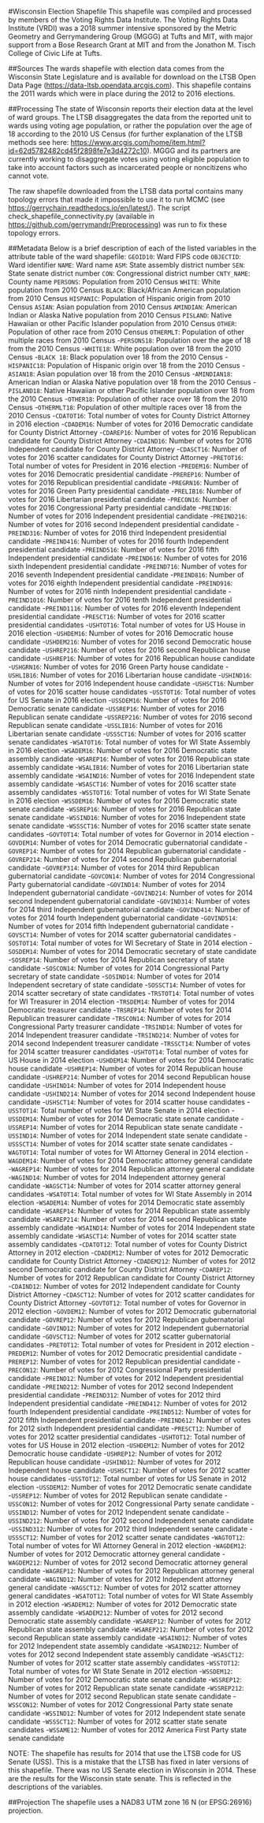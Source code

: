 #Wisconsin Election Shapefile
This shapefile was compiled and processed by members of the Voting Rights Data Institute. The Voting Rights Data Institute (VRDI) was a 2018 summer intensive sponsored by the Metric Geometry and Gerrymandering Group (MGGG) at Tufts and MIT, with major support from a Bose Research Grant at MIT and from the Jonathon M. Tisch College of Civic Life at Tufts.

##Sources
The wards shapefile with election data comes from the Wisconsin State Legislature and is available for download on the LTSB Open Data Page (https://data-ltsb.opendata.arcgis.com). This shapefile contains the 2011 wards which were in place during the 2012 to 2016 elections. 

##Processing
The state of Wisconsin reports their election data at the level of ward groups. The LTSB disaggregates the data from the reported unit to wards using voting age population, or rather the population over the age of 18 according to the 2010 US Census (for further explanation of the LTSB methods see here: https://www.arcgis.com/home/item.html?id=62d5782482cd45f2898fe7e3d4272c10). MGGG and its partners are currently working to disaggregate votes using voting eligible population to take into account factors such as incarcerated people or noncitizens who cannot vote.

The raw shapefile downloaded from the LTSB data portal contains many topology errors that made it impossible to use it to run MCMC (see https://gerrychain.readthedocs.io/en/latest/). The script check_shapefile_connectivity.py (available in https://github.com/gerrymandr/Preprocessing) was run to fix these topology errors.

##Metadata
Below is a brief description of each of the listed variables in the attribute table of the ward shapefile:
`GEOID10`: Ward FIPS code
`OBJECTID`: Ward identifier
`NAME`: Ward name
`ASM`: State assembly district number
`SEN`: State senate district number
`CON`: Congressional district number
`CNTY_NAME`: County name
`PERSONS`: Population from 2010 Census
`WHITE`: White population from 2010 Census
`BLACK`: Black/African American population from 2010 Census
`HISPANIC`: Population of Hispanic origin from 2010 Census
`ASIAN`: Asian population from 2010 Census
`AMINDIAN`: American Indian or Alaska Native population from 2010 Census
`PISLAND`: Native Hawaiian or other Pacific Islander population from 2010 Census
`OTHER`: Population of other race from 2010 Census
`OTHERMLT`: Population of other multiple races from 2010 Census
-`PERSONS18`: Population over the age of 18 from the 2010 Census
-`WHITE18`: White population over 18 from the 2010 Census
-`BLACK 18`: Black population over 18 from the 2010 Census
-`HISPANIC18`: Population of Hispanic origin over 18 from the 2010 Census
-`ASIAN18`: Asian population over 18 from the 2010 Census
-`AMINDIAN18`: American Indian or Alaska Native population over 18 from the 2010 Census
-`PISLAND18`: Native Hawaiian or other Pacific Islander population over 18 from the 2010 Census
-`OTHER18`: Population of other race over 18 from the 2010 Census
-`OTHERMLT18`: Population of other multiple races over 18 from the 2010 Census
-`CDATOT16`: Total number of votes for County District Attorney in 2016 election
-`CDADEM16`: Number of votes for 2016 Democratic candidate for County District Attorney
-`CDAREP16`: Number of votes for 2016 Republican candidate for County District Attorney
-`CDAIND16`: Number of votes for 2016 Independent candidate for County District Attorney
-`CDASCT16`: Number of votes for 2016 scatter candidates for County District Attorney
-`PRETOT16`: Total number of votes for President in 2016 election
-`PREDEM16`: Number of votes for 2016 Democratic presidential candidate
-`PREREP16`: Number of votes for 2016 Republican presidential candidate
-`PREGRN16`: Number of votes for 2016 Green Party presidential candidate
-`PRELIB16`: Number of votes for 2016 Libertarian presidential candidate
-`PRECON16`: Number of votes for 2016 Congressional Party presidential candidate
-`PREIND16`: Number of votes for 2016 Independent presidential candidate
-`PREIND216`: Number of votes for 2016 second Independent presidential candidate
-`PREIND316`: Number of votes for 2016 third Independent presidential candidate
-`PREIND416`: Number of votes for 2016 fourth Independent presidential candidate
-`PREIND516`: Number of votes for 2016 fifth Independent presidential candidate
-`PREIND616`: Number of votes for 2016 sixth Independent presidential candidate
-`PREIND716`: Number of votes for 2016 seventh Independent presidential candidate
-`PREIND816`: Number of votes for 2016 eighth Independent presidential candidate
-`PREIND916`: Number of votes for 2016 ninth Independent presidential candidate
-`PREIND1016`: Number of votes for 2016 tenth Independent presidential candidate
-`PREIND1116`: Number of votes for 2016 eleventh Independent presidential candidate
-`PRESCT16`: Number of votes for 2016 scatter presidential candidates
-`USHTOT16`: Total number of votes for US House in 2016 election
-`USHDEM16`: Number of votes for 2016 Democratic house candidate
-`USHDEM216`: Number of votes for 2016 second Democratic house candidate
-`USHREP216`: Number of votes for 2016 second Republican house candidate
-`USHREP16`: Number of votes for 2016 Republican house candidate
-`USHGRN16`: Number of votes for 2016 Green Party house candidate
-`USHLIB16`: Number of votes for 2016 Libertarian house candidate
-`USHIND16`: Number of votes for 2016 Independent house candidate
-`USHSCT16`: Number of votes for 2016 scatter house candidates
-`USSTOT16`: Total number of votes for US Senate in 2016 election
-`USSDEM16`: Number of votes for 2016 Democratic senate candidate
-`USSREP16`: Number of votes for 2016 Republican senate candidate
-`USSREP216`:  Number of votes for 2016 second Republican senate candidate
-`USSLIB16`:  Number of votes for 2016 Libertarian senate candidate
-`USSSCT16`:  Number of votes for 2016 scatter senate candidates
-`WSATOT16`: Total number of votes for WI State Assembly in 2016 election
-`WSADEM16`: Number of votes for 2016 Democratic state assembly candidate
-`WSAREP16`: Number of votes for 2016 Republican state assembly candidate
-`WSALIB16`: Number of votes for 2016 Libertarian state assembly candidate
-`WSAIND16`: Number of votes for 2016 Independent state assembly candidate
-`WSASCT16`: Number of votes for 2016 scatter state assembly candidates
-`WSSTOT16`: Total number of votes for WI State Senate in 2016 election
-`WSSDEM16`: Number of votes for 2016 Democratic state senate candidate
-`WSSREP16`: Number of votes for 2016 Republican state senate candidate
-`WSSIND16`: Number of votes for 2016 Independent state senate candidate
-`WSSSCT16`: Number of votes for 2016 scatter state senate candidates
-`GOVTOT14`: Total number of votes for Governor in 2014 election
-`GOVDEM14`: Number of votes for 2014 Democratic gubernatorial candidate
-`GOVREP14`: Number of votes for 2014 Republican gubernatorial candidate
-`GOVREP214`: Number of votes for 2014 second Republican gubernatorial candidate
-`GOVREP314`: Number of votes for 2014 third Republican gubernatorial candidate
-`GOVCON14`: Number of votes for 2014 Congressional Party gubernatorial candidate
-`GOVIND14`: Number of votes for 2014 Independent gubernatorial candidate
-`GOVIND214`: Number of votes for 2014 second Independent gubernatorial candidate
-`GOVIND314`: Number of votes for 2014 third Independent gubernatorial candidate
-`GOVIND414`: Number of votes for 2014 fourth Independent gubernatorial candidate
-`GOVIND514`: Number of votes for 2014 fifth Independent gubernatorial candidate
-`GOVSCT14`: Number of votes for 2014 scatter gubernatorial candidates
-`SOSTOT14`: Total number of votes for WI Secretary of State in 2014 election
-`SOSDEM14`: Number of votes for 2014 Democratic secretary of state candidate
-`SOSREP14`: Number of votes for 2014 Republican secretary of state candidate
-`SOSCON14`: Number of votes for 2014 Congressional Party secretary of state candidate
-`SOSIND14`: Number of votes for 2014 Independent secretary of state candidate
-`SOSSCT14`: Number of votes for 2014 scatter secretary of state candidates
-`TRSTOT14`: Total number of votes for WI Treasurer in 2014 election
-`TRSDEM14`: Number of votes for 2014 Democratic treasurer candidate
-`TRSREP14`: Number of votes for 2014 Republican treasurer candidate
-`TRSCON14`: Number of votes for 2014 Congressional Party treasurer candidate
-`TRSIND14`: Number of votes for 2014 Independent treasurer candidate
-`TRSIND214`: Number of votes for 2014 second Independent treasurer candidate
-`TRSSCT14`: Number of votes for 2014 scatter treasurer candidates
-`USHTOT14`: Total number of votes for US House in 2014 election
-`USHDEM14`: Number of votes for 2014 Democratic house candidate
-`USHREP14`: Number of votes for 2014 Republican house candidate
-`USHREP214`: Number of votes for 2014 second Republican house candidate
-`USHIND14`: Number of votes for 2014 Independent house candidate
-`USHIND214`: Number of votes for 2014 second Independent house candidate
-`USHSCT14`: Number of votes for 2014 scatter house candidates
-`USSTOT14`: Total number of votes for WI State Senate in 2014 election
-`USSDEM14`: Number of votes for 2014 Democratic state senate candidate
-`USSREP14`: Number of votes for 2014 Republican state senate candidate
-`USSIND14`: Number of votes for 2014 Independent state senate candidate
-`USSSCT14`: Number of votes for 2014 scatter state senate candidates
-`WAGTOT14`: Total number of votes for WI Attorney General in 2014 election
-`WAGDEM14`: Number of votes for 2014 Democratic attorney general candidate
-`WAGREP14`: Number of votes for 2014 Republican attorney general candidate
-`WAGIND14`: Number of votes for 2014 Independent attorney general candidate
-`WAGSCT14`: Number of votes for 2014 scatter attorney general candidates
-`WSATOT14`:  Total number of votes for WI State Assembly in 2014 election
-`WSADEM14`: Number of votes for 2014 Democratic state assembly candidate
-`WSAREP14`: Number of votes for 2014 Republican state assembly candidate
-`WSAREP214`: Number of votes for 2014 second Republican state assembly candidate
-`WSAIND14`: Number of votes for 2014 Independent state assembly candidate
-`WSASCT14`: Number of votes for 2014 scatter state assembly candidates
-`CDATOT12`: Total number of votes for County District Attorney in 2012 election
-`CDADEM12`: Number of votes for 2012 Democratic candidate for County District Attorney
-`CDADEM212`: Number of votes for 2012 second Democratic candidate for County District Attorney
-`CDAREP12`: Number of votes for 2012 Republican candidate for County District Attorney
-`CDAIND12`: Number of votes for 2012 Independent candidate for County District Attorney
-`CDASCT12`: Number of votes for 2012 scatter candidates for County District Attorney
-`GOVTOT12`: Total number of votes for Governor in 2012 election
-`GOVDEM12`: Number of votes for 2012 Democratic gubernatorial candidate
-`GOVREP12`: Number of votes for 2012 Republican gubernatorial candidate
-`GOVIND12`: Number of votes for 2012 Independent gubernatorial candidate
-`GOVSCT12`: Number of votes for 2012 scatter gubernatorial candidates
-`PRETOT12`: Total number of votes for President in 2012 election
-`PREDEM12`: Number of votes for 2012 Democratic presidential candidate
-`PREREP12`: Number of votes for 2012 Republican presidential candidate
-`PRECON12`: Number of votes for 2012 Congressional Party presidential candidate
-`PREIND12`: Number of votes for 2012 Independent presidential candidate
-`PREIND212`: Number of votes for 2012 second Independent presidential candidate
-`PREIND312`: Number of votes for 2012 third Independent presidential candidate
-`PREIND412`: Number of votes for 2012 fourth Independent presidential candidate
-`PREIND512`: Number of votes for 2012 fifth Independent presidential candidate
-`PREIND612`: Number of votes for 2012 sixth Independent presidential candidate
-`PRESCT12`: Number of votes for 2012 scatter presidential candidates
-`USHTOT12`: Total number of votes for US House in 2012 election
-`USHDEM12`: Number of votes for 2012 Democratic house candidate
-`USHREP12`: Number of votes for 2012 Republican house candidate
-`USHIND12`: Number of votes for 2012 Independent house candidate
-`USHSCT12`: Number of votes for 2012 scatter house candidates
-`USSTOT12`: Total number of votes for US Senate in 2012 election
-`USSDEM12`: Number of votes for 2012 Democratic senate candidate
-`USSREP12`: Number of votes for 2012 Republican senate candidate
-`USSCON12`: Number of votes for 2012 Congressional Party senate candidate
-`USSIND12`: Number of votes for 2012 Independent senate candidate
-`USSIND212`: Number of votes for 2012 second Independent senate candidate
-`USSIND312`: Number of votes for 2012 third Independent senate candidate
-`USSSCT12`: Number of votes for 2012 scatter senate candidates
-`WAGTOT12`: Total number of votes for WI Attorney General in 2012 election
-`WAGDEM12`: Number of votes for 2012 Democratic attorney general candidate
-`WAGDEM212`: Number of votes for 2012 second Democratic attorney general candidate
-`WAGREP12`: Number of votes for 2012 Republican attorney general candidate
-`WAGIND12`: Number of votes for 2012 Independent attorney general candidate
-`WAGSCT12`: Number of votes for 2012 scatter attorney general candidates
-`WSATOT12`: Total number of votes for WI State Assembly in 2012 election
-`WSADEM12`: Number of votes for 2012 Democratic state assembly candidate
-`WSADEM212`: Number of votes for 2012 second Democratic state assembly candidate
-`WSAREP12`: Number of votes for 2012 Republican state assembly candidate
-`WSAREP212`: Number of votes for 2012 second Republican state assembly candidate
-`WSAIND12`: Number of votes for 2012 Independent state assembly candidate
-`WSAIND212`: Number of votes for 2012 second Independent state assembly candidate
-`WSASCT12`: Number of votes for 2012 scatter state assembly candidates
-`WSSTOT12`: Total number of votes for WI State Senate in 2012 election
-`WSSDEM12`: Number of votes for 2012 Democratic state senate candidate
-`WSSREP12`: Number of votes for 2012 Republican state senate candidate
-`WSSREP212`: Number of votes for 2012 second Republican state senate candidate
-`WSSCON12`: Number of votes for 2012 Congressional Party state senate candidate
-`WSSIND12`: Number of votes for 2012 Independent state senate candidate
-`WSSSCT12`: Number of votes for 2012 scatter state senate candidates
-`WSSAME12`: Number of votes for 2012 America First Party state senate candidate

NOTE: The shapefile has results for 2014 that use the LTSB code for US Senate (USS). This is a mistake that the LTSB has fixed in later versions of this shapefile. There was no US Senate election in Wisconsin in 2014. These are the results for the Wisconsin state senate. This is reflected in the descriptions of the variables.

##Projection
The shapefile uses a NAD83 UTM zone 16 N (or EPSG:26916) projection.
